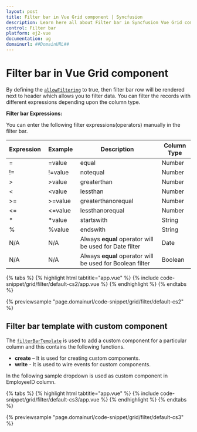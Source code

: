 ```yaml
---
layout: post
title: Filter bar in Vue Grid component | Syncfusion
description: Learn here all about Filter bar in Syncfusion Vue Grid component of Syncfusion Essential JS 2 and more.
control: Filter bar 
platform: ej2-vue
documentation: ug
domainurl: ##DomainURL##
---
```


# Filter bar in Vue Grid component

By defining the [`allowFiltering`](https://ej2.syncfusion.com/vue/documentation/api/grid/#allowfiltering) to true,
then filter bar row will be rendered next to header which allows you to filter data.
You can filter the records with different expressions depending upon the column type.

 **Filter bar Expressions:**

 You can enter the following filter expressions(operators) manually in the filter bar.

Expression |Example |Description |Column Type
-----|-----|-----|-----
= |=value |equal |Number
!= |!=value |notequal |Number
> |>value |greaterthan |Number
< |<value |lessthan |Number
>= |>=value |greaterthanorequal |Number
<=|<=value|lessthanorequal |Number
* |*value |startswith |String
% |%value |endswith |String
N/A |N/A |Always **equal** operator will be used for Date filter |Date
N/A |N/A |Always **equal** operator will be used for Boolean filter |Boolean

{% tabs %}
{% highlight html tabtitle="app.vue" %}
{% include code-snippet/grid/filter/default-cs2/app.vue %}
{% endhighlight %}
{% endtabs %}
        
{% previewsample "page.domainurl/code-snippet/grid/filter/default-cs2" %}

## Filter bar template with custom component

The [`filterBarTemplate`](https://ej2.syncfusion.com/vue/documentation/api/grid/column/#filterbartemplate) is used to add a custom component for a particular column and this contains the following functions.
* **create** – It is used for creating custom components.
* **write** - It is used to wire events for custom components.

In the following sample dropdown is used  as custom component in EmployeeID column.

{% tabs %}
{% highlight html tabtitle="app.vue" %}
{% include code-snippet/grid/filter/default-cs3/app.vue %}
{% endhighlight %}
{% endtabs %}
        
{% previewsample "page.domainurl/code-snippet/grid/filter/default-cs3" %}